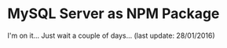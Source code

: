 # MySQL Server as NPM Package

I'm on it... Just wait a couple of days...
(last update: 28/01/2016)

